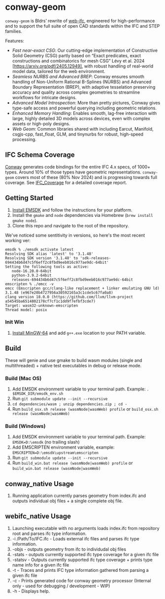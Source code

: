 # conway-geom

`conway-geom` is Bldrs’ rewrite of [web-ifc](https://github.com/ThatOpen/engine_web-ifc), engineered for high-performance and to support the full suite of open CAD standards within the IFC and STEP families.

Features:
- *Fast near-exact CSG*: Our cutting-edge implementation of Constructive Solid Geometry (CSG) partly based on “Exact predicates, exact constructions and combinatorics for mesh CSG” Lévy et al. 2024 [https://arxiv.org/pdf/2405.12949], with robust handling of real-world model data, tailored for the web environment.
- *Seamless NURBS and Advanced BREP*: Conway ensures smooth handling of Non-Uniform Rational B-Splines (NURBS) and Advanced Boundary Representation (BREP), with adaptive tesselation preserving accuracy and quality across complex geometries to streamline workflows for intricate designs.
- *Advanced Model Introspection*: More than pretty pictures, Conway gives type-safe access and powerful querying including geometric relations.
- *Enhanced Memory Handling*: Enables smooth, lag-free interaction with large, highly detailed 3D models across devices, even with complex assets or high-poly designs.
- *Web Geom*: Common libraries shared with including Earcut, Manifold, csgjs-cpp, fast_float, GLM, and tinynurbs for robust, high-speed processing.

## IFC Schema Coverage

[Conway](https://github.com/bldrs-ai/conway) generates code bindings for the entire IFC 4.x specs, of 1000+ types. Around 10% of those types have geometric representations.  `conway-geom` covers most of these (80% Nov 2024) and is progressing towards full coverage.  See [IFC_Coverage](https://github.com/bldrs-ai/conway/wiki/IFC-Coverage) for a detailed coverage report.

## Getting Started

1. [Install EMSDK](https://github.com/emscripten-core/emsdk) and follow the instructions for your platform. 
2. Install the `gmake` and `node` dependencies via Homebrew (```brew install gmake node```).
3. Clone this repo and navigate to the root of the repository.

We've noticed some sentitivity in versions, so here's the most recent working ver:
```
emsdk % ./emsdk activate latest
Resolving SDK alias 'latest' to '3.1.48'
Resolving SDK version '3.1.48' to 'sdk-releases-694434b6d47c5f6eff2c8fbd9eeb016c977ae9dc-64bit'
Setting the following tools as active:
   node-16.20.0-64bit
   python-3.9.2-64bit
   releases-694434b6d47c5f6eff2c8fbd9eeb016c977ae9dc-64bit
emscripten % ./emcc -v
emcc (Emscripten gcc/clang-like replacement + linker emulating GNU ld) 3.1.48 (e967e20b4727956a30592165a3c1cde5c67fa0a8)
clang version 18.0.0 (https://github.com/llvm/llvm-project a54545ba6514802178cf7cf1c1dd9f7efbf3cde7)
Target: wasm32-unknown-emscripten
Thread model: posix
```

### Init Win
1. [Install MinGW-64](https://github.com/msys2/msys2-installer/releases/download/2022-06-03/msys2-x86_64-20220603.exe) and add ```g++.exe``` location to your PATH variable. 

## Build

These will genie and use gmake to build wasm modules (single and multithreaded) + native test executables in debug or release mode.

### Build (Mac OS)

1. Add EMSDK environment variable to your terminal path. Example: ```. $EMSDK_DIR/emsdk_env.sh```
1. Run ```git submodule update --init --recursive```
1. `cd dependencies/wasm ; unzip dependencies.zip ; cd -`
1. Run ```build_osx.sh release (wasmNode|wasmWeb) profile``` or ```build_osx.sh release (wasmNode|wasmWeb)```

### Build (Windows)
1. Add EMSDK environment variable to your terminal path. Example: ```EMSDK=D:\emsdk``` (no trailing slash)
1. Add EMSCRIPTEN environment variable, example: ```EMSCRIPTEN=D:\emsdk\upstream\emscripten```
1. Run ```git submodule update --init --recursive```
1. Run ```build_win.bat release (wasmNode|wasmWeb) profile``` or ```build_win.bat release (wasmNode|wasmWeb)```

## conway_native Usage
1. Running application currently parses geometry from index.ifc and outputs individual obj files + a single complete obj file. 

## webifc_native Usage
1. Launching executable with no arguments loads index.ifc from repository root and parses ifc type information.
2. -i /Path/To/IFC.ifc - Loads external ifc files and parses ifc type information.
3. -objs - outputs geometry from ifc to individudal obj files
4. -stats - outputs currently supported ifc type coverage for a given ifc file
5. -statsv - Outputs currently supported ifc type coverage + prints type name info for a given ifc file
6. -t - Traces and prints IFC type information gathered from parsing a given ifc file
7. -c - Prints generated code for conway geometry processor (Internal only - used for debugging / development - WIP)
8. -h - Displays help.
